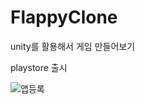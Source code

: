 # FlappyClone

unity를 활용해서 게임 만들어보기

playstore 출시

![앱등록](https://user-images.githubusercontent.com/64673130/163095140-d362901b-9c0b-4440-b014-9a9825151c3b.jpg)
